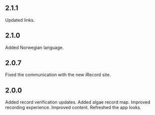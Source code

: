 ## 2.1.1

Updated links.

## 2.1.0

Added Norwegian language.

## 2.0.7

Fixed the communication with the new iRecord site.

## 2.0.0

Added record verification updates.
Added algae record map.
Improved recording experience.
Improved content.
Refreshed the app looks.
